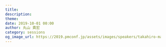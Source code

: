 ```yaml
---
title: 
description: 
theme: 
date: 2019-10-01 00:00
author: 丸山 貴宏
category: sessions
og_image_url: https://2019.pmconf.jp/assets/images/speakers/takahiro-maruyama.png
---
```


